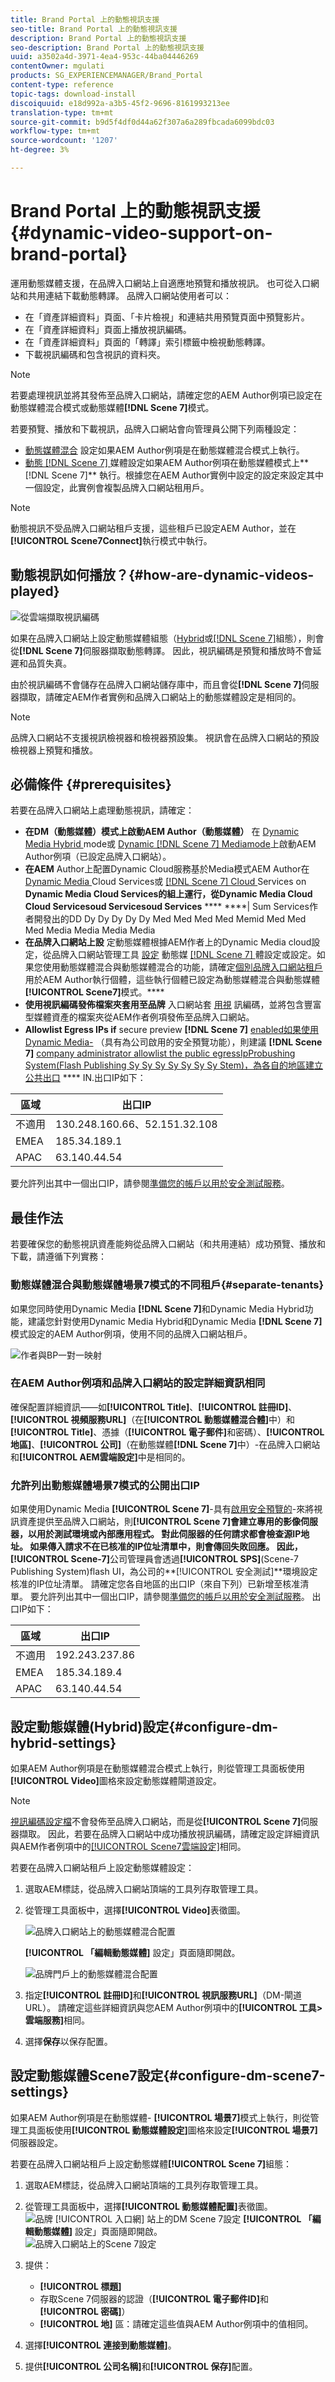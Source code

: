 ```yaml
---
title: Brand Portal 上的動態視訊支援
seo-title: Brand Portal 上的動態視訊支援
description: Brand Portal 上的動態視訊支援
seo-description: Brand Portal 上的動態視訊支援
uuid: a3502a4d-3971-4ea4-953c-44ba04446269
contentOwner: mgulati
products: SG_EXPERIENCEMANAGER/Brand_Portal
content-type: reference
topic-tags: download-install
discoiquuid: e18d992a-a3b5-45f2-9696-8161993213ee
translation-type: tm+mt
source-git-commit: b9d5f4df0d44a62f307a6a289fbcada6099bdc03
workflow-type: tm+mt
source-wordcount: '1207'
ht-degree: 3%

---
```



# Brand Portal 上的動態視訊支援 {#dynamic-video-support-on-brand-portal}

運用動態媒體支援，在品牌入口網站上自適應地預覽和播放視訊。 也可從入口網站和共用連結下載動態轉譯。
品牌入口網站使用者可以：

* 在「資產詳細資料」頁面、「卡片檢視」和連結共用預覽頁面中預覽影片。
* 在「資產詳細資料」頁面上播放視訊編碼。
* 在「資產詳細資料」頁面的「轉譯」索引標籤中檢視動態轉譯。
* 下載視訊編碼和包含視訊的資料夾。

>[!NOTE]
>
>若要處理視訊並將其發佈至品牌入口網站，請確定您的AEM Author例項已設定在動態媒體混合模式或動態媒體&#x200B;**[!DNL Scene 7]**&#x200B;模式。

若要預覽、播放和下載視訊，品牌入口網站會向管理員公開下列兩種設定：

* [動態媒體混合](#configure-dm-hybrid-settings)
設定如果AEM Author例項是在動態媒體混合模式上執行。
* [動態 [!DNL Scene 7] ](#configure-dm-scene7-settings)
媒體設定如果AEM Author例項在動態媒體模式上**[!DNL Scene 7]** 執行。根據您在AEM Author實例中設定的設定來設定其中一個設定，此實例會複製品牌入口網站租用戶。

>[!NOTE]
>
>動態視訊不受品牌入口網站租戶支援，這些租戶已設定AEM Author，並在&#x200B;**[!UICONTROL Scene7Connect]**&#x200B;執行模式中執行。

## 動態視訊如何播放？{#how-are-dynamic-videos-played}

![從雲端擷取視訊編碼](assets/VideoEncodes.png)

如果在品牌入口網站上設定動態媒體組態（[Hybrid](../using/dynamic-video-brand-portal.md#configure-dm-hybrid-settings)或[[!DNL Scene 7]](../using/dynamic-video-brand-portal.md#configure-dm-scene7-settings)組態），則會從&#x200B;**[!DNL Scene 7]**&#x200B;伺服器擷取動態轉譯。 因此，視訊編碼是預覽和播放時不會延遲和品質失真。

由於視訊編碼不會儲存在品牌入口網站儲存庫中，而且會從&#x200B;**[!DNL Scene 7]**&#x200B;伺服器擷取，請確定AEM作者實例和品牌入口網站上的動態媒體設定是相同的。

>[!NOTE]
>
>品牌入口網站不支援視訊檢視器和檢視器預設集。 視訊會在品牌入口網站的預設檢視器上預覽和播放。

## 必備條件 {#prerequisites}

若要在品牌入口網站上處理動態視訊，請確定：

* **在DM（動態媒體）模式上啟動AEM Author（動態媒體）**
在 [Dynamic Media Hybrid ](https://helpx.adobe.com/experience-manager/6-5/assets/using/config-dynamic.html#EnablingDynamicMedia) mode或 [Dynamic  [!DNL Scene 7] Mediamode](https://helpx.adobe.com/experience-manager/6-5/assets/using/config-dms7.html#EnablingDynamicMediainScene7mode)上啟動AEM Author例項（已設定品牌入口網站）。
* **在AEM**
Author上配置Dynamic Cloud服務基於Media模式AEM Author在 [Dynamic Media ](https://helpx.adobe.com/experience-manager/6-5/assets/using/config-dynamic.html#ConfiguringDynamicMediaCloudServices) Cloud Services或 [[!DNL Scene 7] Cloud ](https://helpx.adobe.com/experience-manager/6-5/assets/using/config-dms7.html#ConfiguringDynamicMediaCloudServices) Services on  **Dynamic Media Cloud Services的組上運行，從Dynamic Media Cloud Cloud Servicesoud Servicesoud Services**  ****  ****| Sum Services作者開發出的DD Dy Dy Dy Dy Dy Med Med Med Med Memid Med Med Med Media Media Media Media
* **在品牌入口網站上設**
定動態媒體根據AEM作者上的Dynamic Media cloud設定，從品牌入口網站管理工具 [設定](#configure-dm-hybrid-settings) 動態媒 [[!DNL Scene 7] ](#configure-dm-scene7-settings)  體設定或設定。如果您使用動態媒體混合與動態媒體混合的功能，請確定[個別品牌入口網站租戶](#separate-tenants)用於AEM Author執行個體，這些執行個體已設定為動態媒體混合與動態媒體&#x200B;**[!UICONTROL Scene7]**&#x200B;模式。****
* **使用視訊編碼發佈檔案夾套用至品牌**
入口網站套 [用視](https://helpx.adobe.com/experience-manager/6-5/assets/using/video-profiles.html) 訊編碼，並將包含豐富型媒體資產的檔案夾從AEM作者例項發佈至品牌入口網站。
* **Allowlist Egress IPs if**
secure preview **[!DNL Scene 7]**  [enabled如果使用Dynamic Media-](https://docs.adobe.com/content/help/en/dynamic-media-classic/using/upload-publish/testing-assets-making-them-public.html) （具有為公司啟用的安全預覽功能），則建議 **[!DNL Scene 7]**  [company administrator allowlist the public egressIpProbushing System(Flash Publishing Sy Sy Sy Sy Sy Sy Sy Stem)，為各自的地區建立公共出口](https://docs.adobe.com/content/help/en/dynamic-media-classic/using/upload-publish/testing-assets-making-them-public.html#testing-the-secure-testing-service) ****  IN.出口IP如下：

| **區域** | **出口IP** |
|--- |--- |
| 不適用 | 130.248.160.66、52.151.32.108 |
| EMEA | 185.34.189.1 |
| APAC | 63.140.44.54 |

要允許列出其中一個出口IP，請參閱[準備您的帳戶以用於安全測試服務](https://docs.adobe.com/content/help/en/dynamic-media-classic/using/upload-publish/testing-assets-making-them-public.html#testing-the-secure-testing-service)。

## 最佳作法

若要確保您的動態視訊資產能夠從品牌入口網站（和共用連結）成功預覽、播放和下載，請遵循下列實務：

### 動態媒體混合與動態媒體場景7模式的不同租戶{#separate-tenants}

如果您同時使用Dynamic Media **[!DNL Scene 7]**&#x200B;和Dynamic Media Hybrid功能，建議您針對使用Dynamic Media Hybrid和Dynamic Media **[!DNL Scene 7]**&#x200B;模式設定的AEM Author例項，使用不同的品牌入口網站租戶。<br />

![作者與BP一對一映射](assets/BPDynamicMedia.png)

### 在AEM Author例項和品牌入口網站的設定詳細資訊相同

確保配置詳細資訊——如&#x200B;**[!UICONTROL Title]**、**[!UICONTROL 註冊ID]**、**[!UICONTROL 視頻服務URL]**（在&#x200B;**[!UICONTROL 動態媒體混合體]**&#x200B;中）和&#x200B;**[!UICONTROL Title]**、憑據（**[!UICONTROL 電子郵件]**&#x200B;和密碼）、**[!UICONTROL 地區]**、**[!UICONTROL 公司]**（在動態媒體&#x200B;**[!DNL Scene 7]**&#x200B;中）-在品牌入口網站和&#x200B;**[!UICONTROL AEM雲端設定]**&#x200B;中是相同的。

### 允許列出動態媒體場景7模式的公開出口IP

如果使用Dynamic Media **[!UICONTROL Scene 7]**-具有[啟用安全預覽的](https://docs.adobe.com/content/help/en/dynamic-media-classic/using/upload-publish/testing-assets-making-them-public.html)-來將視訊資產提供至品牌入口網站，則&#x200B;**[!UICONTROL Scene 7]**會建立專用的影像伺服器，以用於測試環境或內部應用程式。 對此伺服器的任何請求都會檢查源IP地址。 如果傳入請求不在已核准的IP位址清單中，則會傳回失敗回應。
因此，**[!UICONTROL Scene-7]**&#x200B;公司管理員會透過&#x200B;**[!UICONTROL SPS]**(Scene-7 Publishing System)flash UI，為公司的&#x200B;**[!UICONTROL 安全測試]**環境設定核准的IP位址清單。 請確定您各自地區的出口IP（來自下列）已新增至核准清單。
要允許列出其中一個出口IP，請參閱[準備您的帳戶以用於安全測試服務](https://docs.adobe.com/content/help/en/dynamic-media-classic/using/upload-publish/testing-assets-making-them-public.html#testing-the-secure-testing-service)。
出口IP如下：

| **區域** | **出口IP** |
|--- |--- |
| 不適用 | 192.243.237.86 |
| EMEA | 185.34.189.4 |
| APAC | 63.140.44.54 |

## 設定動態媒體(Hybrid)設定{#configure-dm-hybrid-settings}

如果AEM Author例項是在動態媒體混合模式上執行，則從管理工具面板使用&#x200B;**[!UICONTROL Video]**&#x200B;圖格來設定動態媒體閘道設定。

>[!NOTE]
>
>[視訊編碼設定檔](https://helpx.adobe.com/experience-manager/6-5/assets/using/video-profiles.html)不會發佈至品牌入口網站，而是從&#x200B;**[!UICONTROL Scene 7]**&#x200B;伺服器擷取。 因此，若要在品牌入口網站中成功播放視訊編碼，請確定設定詳細資訊與AEM作者例項中的[[!UICONTROL Scene7雲端設定]](https://helpx.adobe.com/experience-manager/6-5/assets/using/config-dms7.html#ConfiguringDynamicMediaCloudServices)相同。

若要在品牌入口網站租戶上設定動態媒體設定：

1. 選取AEM標誌，從品牌入口網站頂端的工具列存取管理工具。
1. 從管理工具面板中，選擇&#x200B;**[!UICONTROL Video]**&#x200B;表徵圖。

   ![品牌入口網站上的動態媒體混合配置](assets/DMHybrid-Video.png)

   **[!UICONTROL 「編輯動態媒體]** 設定」頁面隨即開啟。

   ![品牌門戶上的動態媒體混合配置](assets/edit-dynamic-media-config.png)

1. 指定&#x200B;**[!UICONTROL 註冊ID]**&#x200B;和&#x200B;**[!UICONTROL 視訊服務URL]**（DM-閘道URL）。 請確定這些詳細資訊與您AEM Author例項中的&#x200B;**[!UICONTROL 工具>雲端服務]**&#x200B;相同。
1. 選擇&#x200B;**保存**&#x200B;以保存配置。

## 設定動態媒體Scene7設定{#configure-dm-scene7-settings}

如果AEM Author例項是在動態媒體- **[!UICONTROL 場景7]**&#x200B;模式上執行，則從管理工具面板使用&#x200B;**[!UICONTROL 動態媒體設定]**&#x200B;圖格來設定&#x200B;**[!UICONTROL 場景7]**&#x200B;伺服器設定。

若要在品牌入口網站租戶上設定動態媒體&#x200B;**[!UICONTROL Scene 7]**&#x200B;組態：

1. 選取AEM標誌，從品牌入口網站頂端的工具列存取管理工具。

2. 從管理工具面板中，選擇&#x200B;**[!UICONTROL 動態媒體配置]**&#x200B;表徵圖。<br />
   ![品牌 [!UICONTROL 入口網] 站上的DM Scene 7設定](assets/DMS7-Tile.png)
   **[!UICONTROL 「編輯動態媒體]** 設定」頁面隨即開啟。<br />
   ![品牌入口網站上的Scene 7設定](assets/S7Config.png)

3. 提供：
   * **[!UICONTROL 標題]**
   * 存取Scene 7伺服器的認證（**[!UICONTROL 電子郵件ID]**&#x200B;和&#x200B;**[!UICONTROL 密碼]**）
   * **[!UICONTROL 地]**
區：請確定這些值與AEM Author例項中的值相同。

4. 選擇&#x200B;**[!UICONTROL 連接到動態媒體]**。

5. 提供&#x200B;**[!UICONTROL 公司名稱]**&#x200B;和&#x200B;**[!UICONTROL 保存]**&#x200B;配置。
